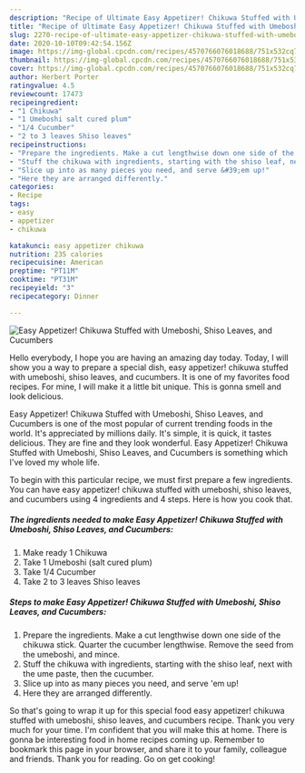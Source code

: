 ```yaml
---
description: "Recipe of Ultimate Easy Appetizer! Chikuwa Stuffed with Umeboshi, Shiso Leaves, and Cucumbers"
title: "Recipe of Ultimate Easy Appetizer! Chikuwa Stuffed with Umeboshi, Shiso Leaves, and Cucumbers"
slug: 2270-recipe-of-ultimate-easy-appetizer-chikuwa-stuffed-with-umeboshi-shiso-leaves-and-cucumbers
date: 2020-10-10T09:42:54.156Z
image: https://img-global.cpcdn.com/recipes/4570766076018688/751x532cq70/easy-appetizer-chikuwa-stuffed-with-umeboshi-shiso-leaves-and-cucumbers-recipe-main-photo.jpg
thumbnail: https://img-global.cpcdn.com/recipes/4570766076018688/751x532cq70/easy-appetizer-chikuwa-stuffed-with-umeboshi-shiso-leaves-and-cucumbers-recipe-main-photo.jpg
cover: https://img-global.cpcdn.com/recipes/4570766076018688/751x532cq70/easy-appetizer-chikuwa-stuffed-with-umeboshi-shiso-leaves-and-cucumbers-recipe-main-photo.jpg
author: Herbert Porter
ratingvalue: 4.5
reviewcount: 17473
recipeingredient:
- "1 Chikuwa"
- "1 Umeboshi salt cured plum"
- "1/4 Cucumber"
- "2 to 3 leaves Shiso leaves"
recipeinstructions:
- "Prepare the ingredients. Make a cut lengthwise down one side of the chikuwa stick. Quarter the cucumber lengthwise. Remove the seed from the umeboshi, and mince."
- "Stuff the chikuwa with ingredients, starting with the shiso leaf, next with the ume paste, then the cucumber."
- "Slice up into as many pieces you need, and serve &#39;em up!"
- "Here they are arranged differently."
categories:
- Recipe
tags:
- easy
- appetizer
- chikuwa

katakunci: easy appetizer chikuwa 
nutrition: 235 calories
recipecuisine: American
preptime: "PT11M"
cooktime: "PT31M"
recipeyield: "3"
recipecategory: Dinner

---
```



![Easy Appetizer! Chikuwa Stuffed with Umeboshi, Shiso Leaves, and Cucumbers](https://img-global.cpcdn.com/recipes/4570766076018688/751x532cq70/easy-appetizer-chikuwa-stuffed-with-umeboshi-shiso-leaves-and-cucumbers-recipe-main-photo.jpg)

Hello everybody, I hope you are having an amazing day today. Today, I will show you a way to prepare a special dish, easy appetizer! chikuwa stuffed with umeboshi, shiso leaves, and cucumbers. It is one of my favorites food recipes. For mine, I will make it a little bit unique. This is gonna smell and look delicious.

Easy Appetizer! Chikuwa Stuffed with Umeboshi, Shiso Leaves, and Cucumbers is one of the most popular of current trending foods in the world. It's appreciated by millions daily. It's simple, it is quick, it tastes delicious. They are fine and they look wonderful. Easy Appetizer! Chikuwa Stuffed with Umeboshi, Shiso Leaves, and Cucumbers is something which I've loved my whole life.




To begin with this particular recipe, we must first prepare a few ingredients. You can have easy appetizer! chikuwa stuffed with umeboshi, shiso leaves, and cucumbers using 4 ingredients and 4 steps. Here is how you cook that.

<!--inarticleads1-->

##### The ingredients needed to make Easy Appetizer! Chikuwa Stuffed with Umeboshi, Shiso Leaves, and Cucumbers:

1. Make ready 1 Chikuwa
1. Take 1 Umeboshi (salt cured plum)
1. Take 1/4 Cucumber
1. Take 2 to 3 leaves Shiso leaves




<!--inarticleads2-->

##### Steps to make Easy Appetizer! Chikuwa Stuffed with Umeboshi, Shiso Leaves, and Cucumbers:

1. Prepare the ingredients. Make a cut lengthwise down one side of the chikuwa stick. Quarter the cucumber lengthwise. Remove the seed from the umeboshi, and mince.
1. Stuff the chikuwa with ingredients, starting with the shiso leaf, next with the ume paste, then the cucumber.
1. Slice up into as many pieces you need, and serve &#39;em up!
1. Here they are arranged differently.




So that's going to wrap it up for this special food easy appetizer! chikuwa stuffed with umeboshi, shiso leaves, and cucumbers recipe. Thank you very much for your time. I'm confident that you will make this at home. There is gonna be interesting food in home recipes coming up. Remember to bookmark this page in your browser, and share it to your family, colleague and friends. Thank you for reading. Go on get cooking!
